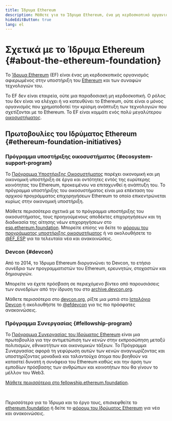 ```yaml
---
title: Ίδρυμα Ethereum
description: Μάθετε για το Ίδρυμα Ethereum, ένα μη κερδοσκοπικό οργανισμό αφιερωμένο στην υποστήριξη του Ethereum και των σχετικών με αυτό τεχνολογιών του.
hideEditButton: true
lang: el
---
```


# Σχετικά με το Ίδρυμα Ethereum {#about-the-ethereum-foundation}

<Logo/>

Το [Ίδρυμα Ethereum](http://ethereum.foundation/) (EF) είναι ένας μη κερδοσκοπικός οργανισμός αφιερωμένος στην υποστήριξη του [Ethereum](/what-is-ethereum/) και των συναφών τεχνολογιών του.

Το EF δεν είναι εταιρεία, ούτε μια παραδοσιακή μη κερδοσκοπική. Ο ρόλος του δεν είναι να ελέγχει ή να κατευθύνει το Ethereum, ούτε είναι ο μόνος οργανισμός που χρηματοδοτεί την κρίσιμη ανάπτυξη των τεχνολογιών που σχετίζονται με το Ethereum. Το EF είναι κομμάτι ενός πολύ μεγαλύτερου [οικοσυστήματος](/community/).

## Πρωτοβουλίες του Ιδρύματος Ethereum {#ethereum-foundation-initiatives}

### Πρόγραμμα υποστήριξης οικοσυστήματος {#ecosystem-support-program}

Το [Πρόγραμμα Υποστήριξης Οικοσυστήματος](https://esp.ethereum.foundation/) παρέχει οικονομική και μη οικονομική υποστήριξη σε έργα και οντότητες εντός της ευρύτερης κοινότητας του Ethereum, προκειμένου να επιταχυνθεί η ανάπτυξη του. Το πρόγραμμα υποστήριξης του οικοσυστήματος είναι μια επέκταση του αρχικού προγράμματος επιχορηγήσεων Ethereum το οποίο επικεντρώνεται κυρίως στην οικονομική υποστήριξη.

Μάθετε περισσότερα σχετικά με το πρόγραμμα υποστήριξης του οικοσυστήματος, τους προηγούμενους αποδέκτες επιχορηγήσεων και τη διαδικασία της αίτησης νέων επιχορηγήσεων στο [esp.ethereum.foundation](https://esp.ethereum.foundation/). Μπορείτε επίσης να δείτε το [φόρουμ του προγράμματος υποστήριξης οικοσυστήματος](https://blog.ethereum.org/category/ecosystem-support-program/) ή να ακολουθήσετε το [@EF_ESP](https://twitter.com/EF_ESP) για τα τελευταία νέα και ανακοινώσεις.

### Devcon {#devcon}

Από το 2014, το Ίδρυμα Ethereum διοργανώνει το Devcon, το ετήσιο συνέδριο των προγραμματιστών του Ethereum, ερευνητών, στοχαστών και δημιουργών.

Μπορείτε να έχετε πρόσβαση σε περιεχόμενο βίντεο από παρουσιάσεις των συνεδρίων από την ίδρυση του στο [archive.devcon.org](https://archive.devcon.org/).

Μάθετε περισσότερα στο [devcon.org](https://devcon.org/), ρίξτε μια ματιά στο [Ιστολόγιο Devcon](https://devcon.org/en/blogs/) ή ακολουθήστε το [@efdevcon](https://twitter.com/EFDevcon) για τις πιο πρόσφατες ανακοινώσεις.

### Πρόγραμμα Συνεργασίας {#fellowship-program}

Το [Πρόγραμμα Συνεργασίας του Ιδρύματος Ethereum](https://fellowship.ethereum.foundation/) είναι μια πρωτοβουλία για την αντιμετώπιση των κενών στην εκπροσώπηση μεταξύ πολιτισμών, εθνικοτήτων και οικονομικών τάξεων. Το Πρόγραμμα Συνεργασίας αφορά τη γεφύρωση αυτών των κενών αναγνωρίζοντας και υποστηρίζοντας μοναδικά και ταλαντούχα άτομα που βοηθούν να καταστεί δυνατή η συνάφεια του Ethereum καθώς και την άρση των εμποδίων πρόσβασης των ανθρώπων και κοινοτήτων που θα γίνουν το μέλλον του Web3.

[Μάθετε περισσότερα στο fellowship.ethereum.foundation](https://fellowship.ethereum.foundation/).

<br/>

Περισσότερα για το Ίδρυμα και το έργο τους, επισκεφθείτε το [ethereum.foundation](http://ethereum.foundation/) ή δείτε το [φόρουμ του Ιδρύματος Ethereum](https://blog.ethereum.org/) για νέα και ανακοινώσεις.
